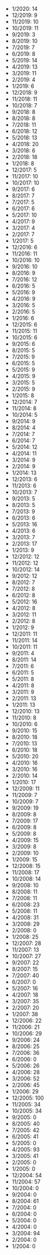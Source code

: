 *  1/2020: 14
*  12/2019: 9
*  11/2019: 10
*  10/2019: 11
*  9/2019: 3
*  8/2019: 10
*  7/2019: 7
*  6/2019: 8
*  5/2019: 14
*  4/2019: 13
*  3/2019: 11
*  2/2019: 4
*  1/2019: 6
*  12/2018: 9
*  11/2018: 11
*  10/2018: 7
*  9/2018: 8
*  8/2018: 8
*  7/2018: 11
*  6/2018: 12
*  5/2018: 13
*  4/2018: 20
*  3/2018: 6
*  2/2018: 18
*  1/2018: 8
*  12/2017: 5
*  11/2017: 10
*  10/2017: 10
*  9/2017: 6
*  8/2017: 7
*  7/2017: 5
*  6/2017: 6
*  5/2017: 10
*  4/2017: 9
*  3/2017: 4
*  2/2017: 7
*  1/2017: 5
*  12/2016: 6
*  11/2016: 11
*  10/2016: 10
*  9/2016: 10
*  8/2016: 9
*  7/2016: 12
*  6/2016: 5
*  5/2016: 9
*  4/2016: 9
*  3/2016: 5
*  2/2016: 5
*  1/2016: 6
*  12/2015: 6
*  11/2015: 11
*  10/2015: 6
*  9/2015: 6
*  8/2015: 5
*  7/2015: 9
*  6/2015: 5
*  5/2015: 9
*  4/2015: 9
*  3/2015: 5
*  2/2015: 9
*  1/2015: 8
*  12/2014: 7
*  11/2014: 8
*  10/2014: 5
*  9/2014: 9
*  8/2014: 4
*  7/2014: 7
*  6/2014: 7
*  5/2014: 12
*  4/2014: 11
*  3/2014: 9
*  2/2014: 9
*  1/2014: 13
*  12/2013: 6
*  11/2013: 6
*  10/2013: 7
*  9/2013: 5
*  8/2013: 5
*  7/2013: 9
*  6/2013: 6
*  5/2013: 16
*  4/2013: 6
*  3/2013: 7
*  2/2013: 17
*  1/2013: 9
*  12/2012: 12
*  11/2012: 12
*  10/2012: 14
*  9/2012: 12
*  8/2012: 7
*  7/2012: 8
*  6/2012: 8
*  5/2012: 16
*  4/2012: 8
*  3/2012: 11
*  2/2012: 8
*  1/2012: 9
*  12/2011: 11
*  11/2011: 14
*  10/2011: 11
*  9/2011: 4
*  8/2011: 14
*  7/2011: 6
*  6/2011: 5
*  5/2011: 8
*  4/2011: 8
*  3/2011: 9
*  2/2011: 13
*  1/2011: 13
*  12/2010: 13
*  11/2010: 8
*  10/2010: 6
*  9/2010: 15
*  8/2010: 18
*  7/2010: 13
*  6/2010: 18
*  5/2010: 20
*  4/2010: 16
*  3/2010: 16
*  2/2010: 14
*  1/2010: 17
*  12/2009: 11
*  11/2009: 7
*  10/2009: 7
*  9/2009: 19
*  8/2009: 8
*  7/2009: 17
*  6/2009: 8
*  5/2009: 8
*  4/2009: 15
*  3/2009: 8
*  2/2009: 10
*  1/2009: 15
*  12/2008: 15
*  11/2008: 17
*  10/2008: 14
*  9/2008: 10
*  8/2008: 11
*  7/2008: 11
*  6/2008: 23
*  5/2008: 11
*  4/2008: 31
*  3/2008: 29
*  2/2008: 0
*  1/2008: 25
*  12/2007: 28
*  11/2007: 13
*  10/2007: 27
*  9/2007: 22
*  8/2007: 15
*  7/2007: 40
*  6/2007: 0
*  5/2007: 16
*  4/2007: 18
*  3/2007: 35
*  2/2007: 20
*  1/2007: 38
*  12/2006: 22
*  11/2006: 21
*  10/2006: 29
*  9/2006: 24
*  8/2006: 25
*  7/2006: 36
*  6/2006: 0
*  5/2006: 26
*  4/2006: 28
*  3/2006: 52
*  2/2006: 45
*  1/2006: 29
*  12/2005: 100
*  11/2005: 34
*  10/2005: 34
*  9/2005: 0
*  8/2005: 40
*  7/2005: 42
*  6/2005: 41
*  5/2005: 0
*  4/2005: 93
*  3/2005: 41
*  2/2005: 0
*  1/2005: 0
*  12/2004: 54
*  11/2004: 57
*  10/2004: 0
*  9/2004: 0
*  8/2004: 61
*  7/2004: 0
*  6/2004: 0
*  5/2004: 0
*  4/2004: 0
*  3/2004: 94
*  2/2004: 0
*  1/2004: 0